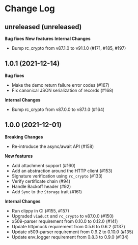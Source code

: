 # Change Log

## unreleased (unreleased)

**Bug fixes**
**New features**
**Internal Changes**
- Bump rc_crypto from v87.1.0 to v91.1.0 (#171, #185, #197)

## 1.0.1 (2021-12-14)

**Bug fixes**
- Make the demo return failure error codes (#167)
- Fix canonical JSON serialization of records (#168)

**Internal Changes**
- Bump rc_crypto from v87.0.0 to v87.1.0 (#164)


## 1.0.0 (2021-12-01)

**Breaking Changes**
- Re-introduce the async/await API (#158)

**New features**
- Add attachment support (#160)
- Add an abstraction around the HTTP client (#153)
- Signature verification using `rc_crypto` (#133)
- Verify certificate chain (#94)
- Handle Backoff header (#92)
- Add `Sync` to the `Storage` trait (#161)

**Internal Changes**
- Run clippy in CI (#155, #157)
- Upgraded `viaduct` and `rc_crypto` to v87.0.0 (#150)
- x509-parser requirement from 0.10.0 to 0.12.0 (#141)
- Update httpmock requirement from 0.5.6 to 0.6.2 (#137)
- Update x509-parser requirement from 0.9.2 to 0.10.0 (#135)
- Update env_logger requirement from 0.8.3 to 0.9.0 (#134)

